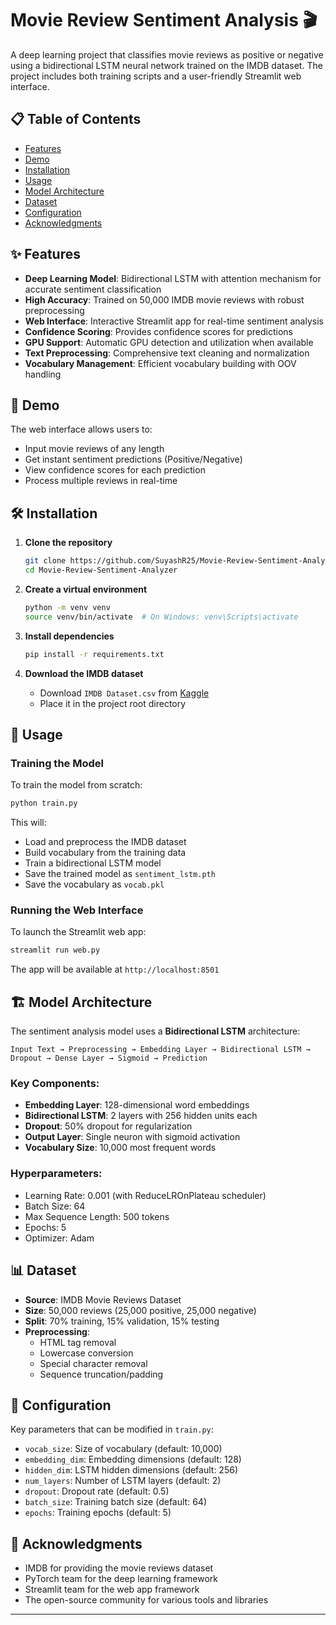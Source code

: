 # Movie Review Sentiment Analysis 🎬

A deep learning project that classifies movie reviews as positive or negative using a bidirectional LSTM neural network trained on the IMDB dataset. The project includes both training scripts and a user-friendly Streamlit web interface.

## 📋 Table of Contents
- [Features](#features)
- [Demo](#demo)
- [Installation](#installation)
- [Usage](#usage)
- [Model Architecture](#model-architecture)
- [Dataset](#dataset)
- [Configuration](#configuration)
- [Acknowledgments](#acknowledgments)

## ✨ Features

- **Deep Learning Model**: Bidirectional LSTM with attention mechanism for accurate sentiment classification
- **High Accuracy**: Trained on 50,000 IMDB movie reviews with robust preprocessing
- **Web Interface**: Interactive Streamlit app for real-time sentiment analysis
- **Confidence Scoring**: Provides confidence scores for predictions
- **GPU Support**: Automatic GPU detection and utilization when available
- **Text Preprocessing**: Comprehensive text cleaning and normalization
- **Vocabulary Management**: Efficient vocabulary building with OOV handling

## 🚀 Demo

The web interface allows users to:
- Input movie reviews of any length
- Get instant sentiment predictions (Positive/Negative)
- View confidence scores for each prediction
- Process multiple reviews in real-time

## 🛠️ Installation

1. **Clone the repository**
   ```bash
   git clone https://github.com/SuyashR25/Movie-Review-Sentiment-Analyzer.git
   cd Movie-Review-Sentiment-Analyzer
   ```

2. **Create a virtual environment**
   ```bash
   python -m venv venv
   source venv/bin/activate  # On Windows: venv\Scripts\activate
   ```

3. **Install dependencies**
   ```bash
   pip install -r requirements.txt
   ```

4. **Download the IMDB dataset**
   - Download `IMDB Dataset.csv` from [Kaggle](https://www.kaggle.com/datasets/lakshmi25npathi/imdb-dataset-of-50k-movie-reviews)
   - Place it in the project root directory

## 🎯 Usage

### Training the Model

To train the model from scratch:

```bash
python train.py
```

This will:
- Load and preprocess the IMDB dataset
- Build vocabulary from the training data
- Train a bidirectional LSTM model
- Save the trained model as `sentiment_lstm.pth`
- Save the vocabulary as `vocab.pkl`

### Running the Web Interface


To launch the Streamlit web app:

```bash
streamlit run web.py
```

The app will be available at `http://localhost:8501`

## 🏗️ Model Architecture

The sentiment analysis model uses a **Bidirectional LSTM** architecture:

```
Input Text → Preprocessing → Embedding Layer → Bidirectional LSTM → Dropout → Dense Layer → Sigmoid → Prediction
```

### Key Components:
- **Embedding Layer**: 128-dimensional word embeddings
- **Bidirectional LSTM**: 2 layers with 256 hidden units each
- **Dropout**: 50% dropout for regularization
- **Output Layer**: Single neuron with sigmoid activation
- **Vocabulary Size**: 10,000 most frequent words

### Hyperparameters:
- Learning Rate: 0.001 (with ReduceLROnPlateau scheduler)
- Batch Size: 64
- Max Sequence Length: 500 tokens
- Epochs: 5
- Optimizer: Adam

## 📊 Dataset

- **Source**: IMDB Movie Reviews Dataset
- **Size**: 50,000 reviews (25,000 positive, 25,000 negative)
- **Split**: 70% training, 15% validation, 15% testing
- **Preprocessing**: 
  - HTML tag removal
  - Lowercase conversion
  - Special character removal
  - Sequence truncation/padding

## 🔧 Configuration

Key parameters that can be modified in `train.py`:

- `vocab_size`: Size of vocabulary (default: 10,000)
- `embedding_dim`: Embedding dimensions (default: 128)
- `hidden_dim`: LSTM hidden dimensions (default: 256)
- `num_layers`: Number of LSTM layers (default: 2)
- `dropout`: Dropout rate (default: 0.5)
- `batch_size`: Training batch size (default: 64)
- `epochs`: Training epochs (default: 5)


 ## 🙏 Acknowledgments

- IMDB for providing the movie reviews dataset
- PyTorch team for the deep learning framework
- Streamlit team for the web app framework
- The open-source community for various tools and libraries

---
